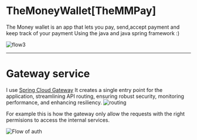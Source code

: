 # TheMoneyWallet[TheMMPay]
The Money wallet is an app that lets you pay, send,accept payment and keep track of your payment Using the java and java spring framework :)


![flow3](https://github.com/user-attachments/assets/18c48aa3-f87e-4343-8c08-5e58c80da4cb)

---
# Gateway service
I use [Spring Cloud Gateway](https://spring.io/projects/spring-cloud-gateway) It creates a single entry point for the application, streamlining API routing, ensuring robust security, monitoring performance, and enhancing resiliency.
![routing](https://github.com/user-attachments/assets/541ef1b8-d7ee-4e4e-86be-af7b848797cb)

For example this is how the gateway only allow the requests with the right permisions to access the internal services.

![Flow of auth](https://github.com/user-attachments/assets/f3543ce0-ecf6-4bf6-872d-9ac79021ef99)





